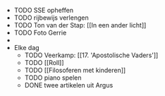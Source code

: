 - TODO SSE opheffen
- TODO rijbewijs verlengen
- TODO Ton van der Stap: [[In een ander licht]]
- TODO Foto Gerrie
-
- Elke dag
	- TODO Veerkamp: [[17. 'Apostolische Vaders']]
	- TODO [[Roll]]
	- TODO [[Filosoferen met kinderen]]
	- TODO piano spelen
	- DONE twee artikelen uit Argus